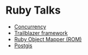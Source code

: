 # Ruby Talks


* [Concurrency](./concurrency/README.md)
* [Trailblazer framework](./trailblazer/README.md)
* [Ruby Object Mapper (ROM)](./rom/README.md)
* [Postgis](./postgis/README.md)